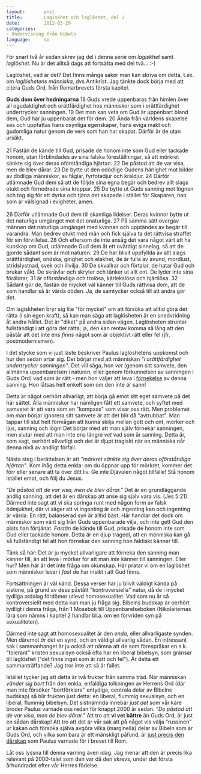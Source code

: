 ```yaml
---
layout:       post
title:        Lagiskhet och laglöshet, del 2
date:         2012-03-29
categories:
- Undervisning från bibeln
language:     sv
---
```

För snart två år sedan skrev jag del i denna serie om <em>lagiskhet</em> samt <em>laglöshet</em>. Nu är det alltså dags att fortsätta med del två... :-)

Laglöshet, vad är det? Det finns många saker man kan skriva om detta, t.ex. om <em>laglöshetens människa</em>, dvs Antikrist. Jag tänkte dock börja med att citera Guds Ord, från Romarbrevets första kapitel. <p class="quote"><strong>Guds dom över hedningarna</strong>
18 Guds vrede uppenbaras från himlen över all ogudaktighet och orättfärdighet hos människor som i orättfärdighet undertrycker sanningen. 19 Det man kan veta om Gud är uppenbart bland dem, Gud har ju uppenbarat det för dem. 20 Ända från världens skapelse ses och uppfattas hans osynliga egenskaper, hans eviga makt och gudomliga natur genom de verk som han har skapat. Därför är de utan ursäkt.<br><br>21 Fastän de kände till Gud, prisade de honom inte som Gud eller tackade honom, utan förblindades av sina falska föreställningar, så att mörkret sänkte sig över deras oförståndiga hjärtan. 22 De påstod att de var visa, men de blev dårar. 23 De bytte ut den odödlige Gudens härlighet mot bilder av dödliga människor, av fåglar, fyrfotadjur och kräldjur. 24 Därför utlämnade Gud dem så att de följde sina egna begär och bedrev allt slags otukt och förnedrade sina kroppar. 25 De bytte ut Guds sanning mot lögnen och tog sig för att dyrka och tjäna det skapade i stället för Skaparen, han som är välsignad i evigheter, amen.<br><br>26 Därför utlämnade Gud dem till skamliga lidelser. Deras kvinnor bytte ut det naturliga umgänget mot det onaturliga. 27 På samma sätt övergav männen det naturliga umgänget med kvinnan och upptändes av begär till varandra. Män bedrev otukt med män och fick själva ta det rättvisa straffet för sin förvillelse. 28 Och eftersom de inte ansåg det vara något värt att ha kunskap om Gud, utlämnade Gud dem åt ett ovärdigt sinnelag, så att de gjorde sådant som är mot naturen. 29 De har blivit uppfyllda av allt slags orättfärdighet, ondska, girighet och elakhet, de är fulla av avund, mordlust, stridslystnad, svek och illvilja. 30 De skvallrar och förtalar, de hatar Gud och brukar våld. De skrävlar och skryter och tänker ut allt ont. De lyder inte sina föräldrar, 31 är oförståndiga och trolösa, kärlekslösa och hjärtlösa. 32 Sådant gör de, fastän de mycket väl känner till Guds rättvisa dom, att de som handlar så är värda döden. Ja, de samtycker också till att andra gör det.</p>Om lagiskheten bryr sig lite "för mycket" om att försöka att alltid göra det rätta (i sin egen kraft), så kan man säga att laglösheten är en snedvridning åt andra hållet. Det är "diket" på andra sidan vägen. Laglösheten struntar fullständigt i att göra det rätta; ja, den kan rentav komma så lång att den påstår att det inte ens <em>finns</em> något som är objektivt rätt eller fel (jfr. postmodernismen).

I det stycke som vi just läste beskriver Paulus laglöshetens uppkomst och hur den sedan artar sig. Det börjar med att människan <em>"i orättfärdighet undertrycker sanningen"</em>. Det vill säga, hon <em>vet</em> (genom sitt samvete, den allmänna uppenbarelsen i naturen, eller genom förkunnelsen av sanningen i Guds Ord) vad som är rätt - men hon väljer att leva i <u>förnekelse</u> av denna sanning. Hon låtsas helt enkelt som om den inte är sann!

Detta är något oerhört allvarligt, att börja gå emot sitt eget samvete på det här sättet. Alla människor har nämligen fått ett samvete, och syftet med samvetet är att vara som en "kompass" som visar oss rätt. Men problemet om man börjar ignorera sitt samvete är att det blir då "avtrubbat". Man tappar till slut helt förmågan att kunna skilja mellan gott och ont, mörker och ljus, sanning och lögn! Det börjar med att man själv förnekar sanningen, men slutar med att man inte ens längre <em>vet</em> vad som är sanning. Detta är, som sagt, oerhört allvarligt och det är djupt tragiskt när en människa når denna nivå av andligt förfall.

Nästa steg i berättelsen är att <em>"mörkret sänkte sig över deras oförståndiga hjärtan"</em>. Kom ihåg detta enkla: om du öppnar upp för mörkret, kommer det förr eller senare att ta över ditt liv. Ge inte Djävulen något tillfälle! Stå honom istället emot, och följ du Jesus.

<em>"De påstod att de var visa, men de blev dårar."</em> Det är en grundläggande andlig sanning, att det är en dårskap att anse sig själv vara vis. (Jes 5:21) Därmed inte sagt att vi ska springa runt med någon form av falsk ödmjukhet, där vi säger att vi ingenting är och ingenting kan och ingenting är värda. En rätt, balanserad syn är alltid bäst. Här handlar det dock om människor som vänt sig från Guds uppenbarade vilja, och inte gett Gud den plats han förtjänat. <em>Fastän</em> de kände till Gud, prisade de honom inte som Gud eller tackade honom. Detta är en djup tragedi, att en människa kan gå så fullständigt fel att hon förnekar den sanning hon faktiskt känner till.

Tänk så här: Det är ju mycket allvarligare att förneka den sanning man känner till, än att leva i mörker för att man <em>inte</em> känner till sanningen. Eller hur? Men här är det inte fråga om okunskap. Här pratar vi om en laglöshet som  människor lever i <em>fast</em> de har insikt i att Gud finns.

Fortsättningen är väl känd. Dessa verser har ju blivit väldigt kända på sistone, på grund av dess påstått "kontroversiella" natur, då de i mycket tydliga ordalag fördömer utlevd homosexualitet. Vad som nu är så kontroversiellt med detta kan man ju fråga sig. Bibelns budskap är oerhört tydligt i denna fråga, från 1 Mosebok till Uppenbarelseboken (Nikolaiternas lära som nämns i kapitel 2 handlar bl.a. om en förvriden syn på sexualiteten).

Därmed inte sagt att homosexualitet är den <em>enda</em>, eller allvarligaste synden. Men däremot <em>är</em> det en synd, och en väldigt allvarlig sådan. En intressant sak i sammanhanget är ju också att nämna att de som förespråkar en s.k. "tolerant" kristen sexualsyn också ofta har en liberal bibelsyn, som gränsar till laglöshet ("det finns inget som är rätt och fel"). Är detta ett sammanträffande? Jag tror inte att så är fallet.

Istället tycker jag att detta är två frukter från samma träd. När människan <em>vänder sig bort</em> från den enkla, enfaldiga tolkningen av Herrens Ord (där man inte försöker "bortförklara" entydiga, centrala delar av Bibelns budskap) så blir frukten just detta: en liberal, flummig sexualsyn, och en liberal, flummig bibelsyn. Det sistnämnda innebär <em>just det</em> som vår käre broder Paulus varnade oss redan för knappt 2000 år sedan. <em>"De påstod att de var visa, men de blev dårar."</em> Att tro att <strong>vi vet bättre</strong> än Guds Ord, är just en sådan dårskap! Att tro att det är vår sak att på något vis välja "russinen" ur kakan och försöka själva avgöra vilka (marginella) delar av Bibeln som är Guds Ord, och vilka som bara är ett mänskligt påfund, är <u>just precis den dårskap</u> som Paulus varnade för i brevet till Rom.

Låt oss lyssna till denna varning även idag. Jag menar att den är precis lika relevant på 2000-talet som den var då den skrevs, under det första århundradet efter vår Herres födelse.
